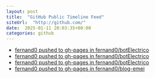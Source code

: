 ```yaml
---
layout: post
title:  "GitHub Public Timeline Feed"
siteUrl:  "http://github.com/"
date:  2025-01-11 20:03:35+00:00
categories: github
---
```

*  [fernand0 pushed to gh-pages in fernand0/botElectrico](https://github.com/fernand0/botElectrico/compare/46f31e52a7...f5fc71a78e)
*  [fernand0 pushed to gh-pages in fernand0/botElectrico](https://github.com/fernand0/botElectrico/compare/83be133174...9fc8f2ee15)
*  [fernand0 pushed to gh-pages in fernand0/botElectrico](https://github.com/fernand0/botElectrico/compare/1cbb98f7e4...002dd8cd04)
*  [fernand0 pushed to gh-pages in fernand0/blog-emei](https://github.com/fernand0/blog-emei/compare/36131b26cd...e5c2e41397)
